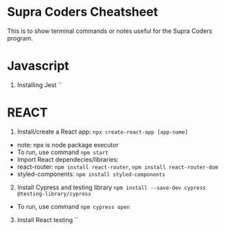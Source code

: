 # Supra Coders Cheatsheet
This is to show terminal commands or notes useful for the Supra Coders program.

# Javascript
1. Installing Jest ``


# REACT
1. Install/create a React app: `npx create-react-app [app-name]`
-  note: npx is node package executor
-  To run, use command `npm start`
-  Import React dependecies/libraries:
-  react-router: `npm install react-router`, `npm install react-router-dom`
-  styled-components: `npm install styled-components`

2. Install Cypress and testing library `npm install --save-dev cypress @testing-library/cypress`
-  To run, use command `npm cypress open`

3. Install React testing ``
